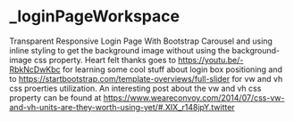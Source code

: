 # _loginPageWorkspace
Transparent Responsive Login Page With Bootstrap Carousel and using inline styling to get the background image without using the
background-image css property.
Heart felt thanks goes to https://youtu.be/-RbkNcDwKbc for learning some cool stuff about login box positioning and to https://startbootstrap.com/template-overviews/full-slider for vw and vh css proerties utilization.
An interesting post about the vw and vh css property can be found at 
https://www.weareconvoy.com/2014/07/css-vw-and-vh-units-are-they-worth-using-yet/#.XIX_r148jpY.twitter
